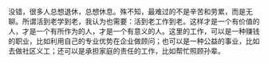 没错，很多人总想退休，总想休息。殊不知，最难过的不是辛苦和劳累，而是无聊。所谓活到老学到老，我认为也需要：活到老工作到老。这样才是一个有价值的人，才是一个有所作为的人，才是一个有意义的人。这里的工作，可以是一种赚钱的职业，比如利用自己的专业优势在企业做顾问；也可以是一种公益的事业，比如去做社区义工；还可以是承担家庭的责任的工作，比如帮忙照顾孙辈。

